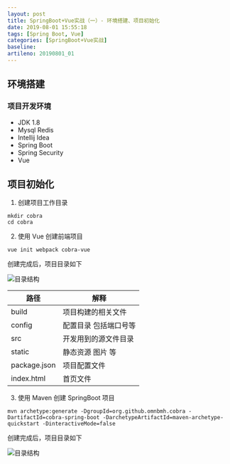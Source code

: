 ```yaml
---
layout: post
title: SpringBoot+Vue实战（一）- 环境搭建、项目初始化
date: 2019-08-01 15:55:18
tags: [Spring Boot, Vue]
categories: [SpringBoot+Vue实战]
baseline: 
artileno: 20190801_01
---
```


## 环境搭建

### 项目开发环境
- JDK 1.8
- Mysql Redis
- Intellij Idea 
- Spring Boot
- Spring Security
- Vue

## 项目初始化

1. 创建项目工作目录

```
mkdir cobra
cd cobra
```

2. 使用 Vue 创建前端项目

```
vue init webpack cobra-vue
```

创建完成后，项目目录如下

![目录结构]({{site.url}}/assets/20190801_01_02.png)

| 路径 | 解释 |
| --- | --- |
| build | 项目构建的相关文件 |
| config | 配置目录 包括端口号等 |
| src | 开发用到的源文件目录 |
| static | 静态资源 图片 等 |
| package.json | 项目配置文件 |
| index.html | 首页文件 |

3. 使用 Maven 创建 SpringBoot 项目

```
mvn archetype:generate -DgroupId=org.github.omnbmh.cobra -DartifactId=cobra-spring-boot -DarchetypeArtifactId=maven-archetype-quickstart -DinteractiveMode=false

```

创建完成后，项目目录如下

![目录结构]({{site.url}}/assets/20190801_01_01.png)
